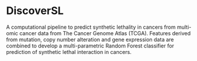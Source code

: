 # DiscoverSL
A computational pipeline to predict synthetic lethality in cancers from multi-omic cancer data from The Cancer Genome Atlas (TCGA). Features derived from mutation, copy number alteration and gene expression data are combined to develop a multi-parametric Random Forest classifier for prediction of synthetic lethal interaction in cancers.
